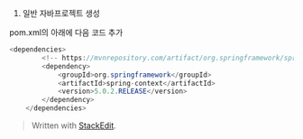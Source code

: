 

 1. 일반 자바프로젝트 생성


pom.xml의 <version>아래에 다음 코드 추가
```java
<dependencies>
		<!-- https://mvnrepository.com/artifact/org.springframework/spring-context -->
		<dependency>
			<groupId>org.springframework</groupId>
			<artifactId>spring-context</artifactId>
			<version>5.0.2.RELEASE</version>
		</dependency>
	</dependencies>
```
> Written with [StackEdit](https://stackedit.io/).
<!--stackedit_data:
eyJoaXN0b3J5IjpbLTE4Nzg4MzIwNzVdfQ==
-->